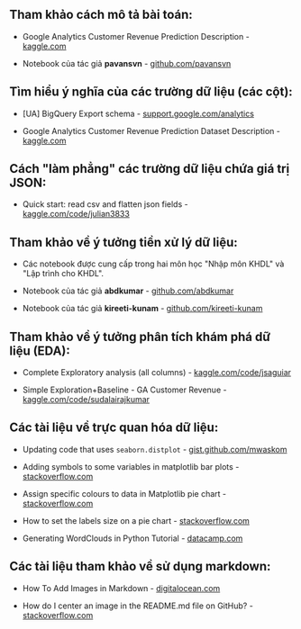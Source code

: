 ## Tham khảo cách mô tả bài toán:

- Google Analytics Customer Revenue Prediction Description - [kaggle.com](https://www.kaggle.com/competitions/ga-customer-revenue-prediction#:~:text=Merger%20%26%20Entry-,Description,-link)

- Notebook của tác giả **pavansvn** - [github.com/pavansvn](https://github.com/pavansvn/Google-Analytics-Customer-Revenue-Prediction/blob/master/Google%20Analytics%20Customer%20Revenue%20Prediction%20%2B%20Baseline%20Model.ipynb)

## Tìm hiểu ý nghĩa của các trường dữ liệu (các cột):

- [UA] BigQuery Export schema - [support.google.com/analytics](https://support.google.com/analytics/answer/3437719?hl=en-GBanswer=1686200)

- Google Analytics Customer Revenue Prediction Dataset Description - [kaggle.com](https://www.kaggle.com/competitions/ga-customer-revenue-prediction/data)

## Cách "làm phẳng" các trường dữ liệu chứa giá trị JSON:

- Quick start: read csv and flatten json fields - [kaggle.com/code/julian3833](https://www.kaggle.com/code/julian3833/1-quick-start-read-csv-and-flatten-json-fields/notebook)

## Tham khảo về ý tưởng tiền xử lý dữ liệu:

- Các notebook được cung cấp trong hai môn học "Nhập môn KHDL" và "Lập trình cho KHDL".

- Notebook của tác giả **abdkumar** - [github.com/abdkumar](https://github.com/abdkumar/Google-Analytics-Customer-Revenue-Prediction/blob/master/customer%20revenue%20prediction.ipynb)

- Notebook của tác giả **kireeti-kunam** - [github.com/kireeti-kunam](https://github.com/kireeti-kunam/Google-Analytics-Customer-Revenue-Prediction/blob/master/case_study.ipynb)

## Tham khảo về ý tưởng phân tích khám phá dữ liệu (EDA):

- Complete Exploratory analysis (all columns) - [kaggle.com/code/jsaguiar](https://www.kaggle.com/code/jsaguiar/complete-exploratory-analysis-all-columns/notebook)

- Simple Exploration+Baseline - GA Customer Revenue - [kaggle.com/code/sudalairajkumar](https://www.kaggle.com/code/sudalairajkumar/simple-exploration-baseline-ga-customer-revenue)

## Các tài liệu về trực quan hóa dữ liệu:

- Updating code that uses `seaborn.distplot` - [gist.github.com/mwaskom](https://gist.github.com/mwaskom/de44147ed2974457ad6372750bbe5751)

- Adding symbols to some variables in matplotlib bar plots - [stackoverflow.com](https://stackoverflow.com/questions/73189636/adding-symbols-to-some-variables-in-matplotlib-bar-plots)

- Assign specific colours to data in Matplotlib pie chart - [stackoverflow.com](https://stackoverflow.com/questions/35206282/assign-specific-colours-to-data-in-matplotlib-pie-chart)

- How to set the labels size on a pie chart - [stackoverflow.com](https://stackoverflow.com/questions/7082345/how-to-set-the-labels-size-on-a-pie-chart)

- Generating WordClouds in Python Tutorial - [datacamp.com](https://www.datacamp.com/tutorial/wordcloud-python)

## Các tài liệu tham khảo về sử dụng markdown:

- How To Add Images in Markdown - [digitalocean.com](https://www.digitalocean.com/community/tutorials/markdown-markdown-images)

- How do I center an image in the README.md file on GitHub? - [stackoverflow.com](https://stackoverflow.com/questions/12090472/how-do-i-center-an-image-in-the-readme-md-file-on-github)